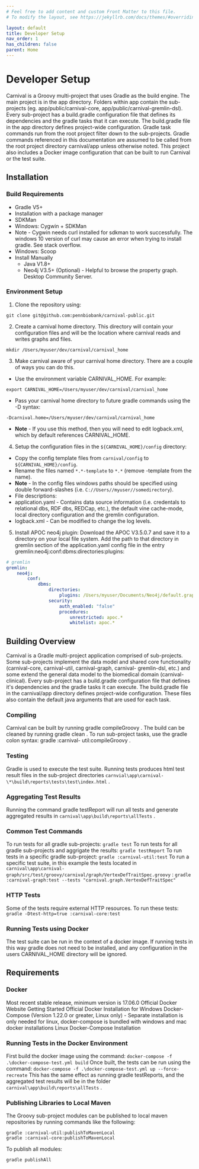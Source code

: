 ```yaml
---
# Feel free to add content and custom Front Matter to this file.
# To modify the layout, see https://jekyllrb.com/docs/themes/#overriding-theme-defaults

layout: default
title: Developer Setup
nav_order: 1
has_children: false
parent: Home
---
```


# Developer Setup

Carnival is a Groovy multi-project that uses Gradle as the build engine. The main project is in the app directory. Folders within app contain the sub-projects (eg. app/public/carnival-core, app/public/carnival-gremlin-dsl). Every sub-project has a build.gradle configuration file that defines its dependencies and the gradle tasks that it can execute. The build.gradle file in the app directory defines project-wide configuration. Gradle task commands run from the root project filter down to the sub-projects. Gradle commands referenced in this documentation are assumed to be called from the root project directory carnival/app unless otherwise noted. This project also includes a Docker image configuration that can be built to run Carnival or the test suite.

## Installation

### Build Requirements

-   Gradle V5+
-   Installation with a package manager
-   SDKMan
-   Windows: Cygwin + SDKMan
-   Note - Cygwin needs curl installed for sdkman to work successfully. The windows 10 version of curl may cause an error when trying to install gradle. See stack overflow.
-   Windows: Scoop
-   Install Manually
    -   Java V1.8+
    -   Neo4j V3.5+ (Optional) - Helpful to browse the property graph. Desktop Community Server.

### Environment Setup

1. Clone the repository using:

```
git clone git@github.com:pennbiobank/carnival-public.git
```

2. Create a carnival home directory. This directory will contain your configuration files and will be the location where carnival reads and writes graphs and files.

```
mkdir /Users/myuser/dev/carnival/carnival_home
```

3. Make carnival aware of your carnival home directory. There are a couple of ways you can do this.

-   Use the environment variable CARNIVAL_HOME. For example:

```
export CARNIVAL_HOME=/Users/myuser/dev/carnival/carnival_home
```

-   Pass your carnival home directory to future gradle commands using the -D syntax:

```
-Dcarnival.home=/Users/myuser/dev/carnival/carnival_home
```

-   **Note** - If you use this method, then you will need to edit logback.xml, which by default references CARNIVAL_HOME.

4. Setup the configuration files in the `${CARNIVAL_HOME}/config` directory:

-   Copy the config template files from `carnival/config` to `${CARNIVAL_HOME}/config`.
-   Rename the files named `*.*-template` to `*.*` (remove -template from the name).
-   **Note** - In the config files windows paths should be specified using double forward-slashes (i.e. `C://Users//myuser//somedirectory`).
-   File descriptions:
-   application.yaml - Contains data source information (i.e. credentals to relational dbs, RDF dbs, REDCap, etc.), the default vine cache-mode, local directory configuration and the gremlin configuration.
-   logback.xml - Can be modified to change the log levels.

5. Install APOC neo4j plugin:
   Download the APOC V3.5.0.7 and save it to a directory on your local file system.
   Add the path to that directory in gremlin section of the application.yaml config file in the entry gremlin:neo4j:conf:dbms:directories:plugins:

```yaml
# gremlin
gremlin:
    neo4j:
        conf:
            dbms:
                directories:
                    plugins: /Users/myuser/Documents/Neo4j/default.graphdb/plugins
                security:
                    auth_enabled: "false"
                    procedures:
                        unrestricted: apoc.*
                        whitelist: apoc.*
```

## Building Overview

Carnival is a Gradle multi-project application comprised of sub-projects. Some sub-projects implement the data model and shared core functionality (carnival-core, carnival-util, carnival-graph, carnival- gremlin-dsl, etc.) and some extend the general data model to the biomedical domain (carnival-clinical). Every sub-project has a build.gradle configuration file that defines it's dependencies and the gradle tasks it can execute. The build.gradle file in the carnival/app directory defines project-wide configuration. These files also contain the default java arguments that are used for each task.

### Compiling

Carnival can be built by running gradle compileGroovy . The build can be cleaned by running gradle clean . To run sub-project tasks, use the gradle colon syntax: gradle :carnival- util:compileGroovy .

### Testing

Gradle is used to execute the test suite. Running tests produces html test result files in the sub-project directories `carnvial\app\carnival-\*\build\reports\tests\test\index.html` .

### Aggregating Test Results

Running the command gradle testReport will run all tests and generate aggregated results in `carnival\app\build\reports\allTests` .

### Common Test Commands

To run tests for all gradle sub-projects: `gradle test`
To run tests for all gradle sub-projects and aggrigate the results: `gradle testReport`
To run tests in a specific gradle sub-project: `gradle :carnival-util:test`
To run a specific test suite, in this example the tests located in `carnival\app\carnival-graph/src/test/groovy/carnival/graph/VertexDefTraitSpec.groovy` :
`gradle :carnival-graph:test --tests "carnival.graph.VertexDefTraitSpec"`

### HTTP Tests

Some of the tests require external HTTP resources. To run these tests:
`gradle -Dtest-http=true :carnival-core:test`

### Running Tests using Docker

The test suite can be run in the context of a docker image. If running tests in this way gradle does not need to be installed, and any configuration in the users CARNIVAL_HOME directory will be ignored.

## Requirements

### Docker

Most recent stable release, minimum version is 17.06.0
Official Docker Website Getting Started
Official Docker Installation for Windows
Docker-Compose (Version 1.22.0 or greater, Linux only) - Separate installation is only needed for linux, docker-compose is bundled with windows and mac docker installations Linux Docker-Compose Installation

### Running Tests in the Docker Environment

First build the docker image using the command: `docker-compose -f .\docker-compose-test.yml build`
Once built, the tests can be run using the command: `docker-compose -f .\docker-compose-test.yml up --force-recreate`
This has the same effect as running gradle testReports, and the aggregated test results will be in the folder `carnival\app\build\reports\allTests` .

### Publishing Libraries to Local Maven

The Groovy sub-project modules can be published to local maven repositories by running commands like the following:

```
gradle :carnival-util:publishToMavenLocal
gradle :carnival-core:publishToMavenLocal
```

To publish all modules:

```
gradle publishAll
```
